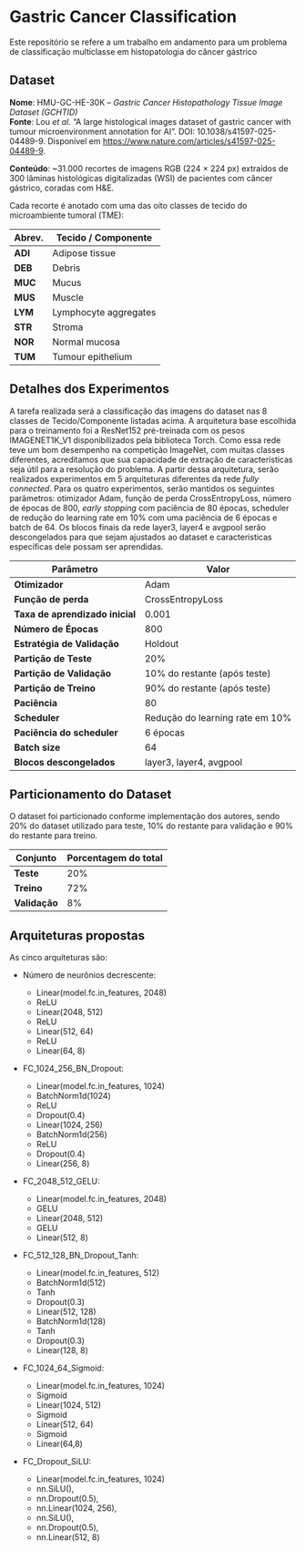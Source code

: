 # Gastric Cancer Classification

Este repositório se refere a um trabalho em andamento para um problema de classificação multiclasse em histopatologia do câncer gástrico

## Dataset
**Nome**: HMU-GC-HE-30K – *Gastric Cancer Histopathology Tissue Image Dataset (GCHTID)*  
**Fonte**: Lou *et al.* “A large histological images dataset of gastric cancer with tumour microenvironment annotation for AI”. DOI: 10.1038/s41597-025-04489-9.
Disponível em https://www.nature.com/articles/s41597-025-04489-9.

**Conteúdo**: ~31.000 recortes de imagens RGB (224 × 224 px) extraídos de 300 lâminas histológicas digitalizadas (WSI) de pacientes com câncer gástrico, coradas com H&E.

Cada recorte é anotado com uma das oito classes de tecido do microambiente tumoral (TME):

| Abrev. | Tecido / Componente    |
|-------|-------------------------|
| **ADI** | Adipose tissue        |
| **DEB** | Debris                |
| **MUC** | Mucus                 |
| **MUS** | Muscle                |
| **LYM** | Lymphocyte aggregates |
| **STR** | Stroma                |
| **NOR** | Normal mucosa         |
| **TUM** | Tumour epithelium     |


## Detalhes dos Experimentos

A tarefa realizada será a classificação das imagens do dataset nas 8 classes de Tecido/Componente listadas acima. A arquitetura base escolhida para o treinamento foi a ResNet152 pré-treinada com os pesos IMAGENET1K_V1 disponibilizados pela biblioteca Torch.  Como essa rede teve um bom desempenho na competição ImageNet, com muitas classes diferentes, acreditamos que sua capacidade de extração de características seja útil para a resolução do problema.
A partir dessa arquitetura, serão realizados experimentos em 5 arquiteturas diferentes da rede _fully connected_. Para os quatro experimentos, serão mantidos os seguintes parâmetros: otimizador Adam, função de perda CrossEntropyLoss, número de épocas de 800, _early stopping_ com paciência de 80 épocas,  scheduler de redução do learning rate em 10% com uma paciência de 6 épocas e batch de 64.
Os blocos finais da rede layer3, layer4 e avgpool serão descongelados para que sejam ajustados ao dataset e características específicas dele possam ser aprendidas.

| Parâmetro                | Valor                                  |
|------------------------------|----------------------------------------|
| **Otimizador**               | Adam                                   |
| **Função de perda**          | CrossEntropyLoss                       |
| **Taxa de aprendizado inicial** | 0.001                               |
| **Número de Épocas**         | 800                                    |
| **Estratégia de Validação**  | Holdout                                |
| **Partição de Teste**        | 20%                                    |
| **Partição de Validação**    | 10% do restante (após teste)           |
| **Partição de Treino**       | 90% do restante (após teste)           |
| **Paciência**                | 80                                     |
| **Scheduler**                | Redução do learning rate em 10%        |
| **Paciência do scheduler**   | 6 épocas                               |    
| **Batch size**               | 64                                     |
| **Blocos descongelados**     | layer3, layer4, avgpool                |
## Particionamento do Dataset
O dataset foi particionado conforme implementação dos autores, sendo 20% do dataset utilizado para teste, 10% do restante para validação e 90% do restante para treino.

| Conjunto       | Porcentagem do total |
|----------------|----------------------|
| **Teste**      | 20%                  |
| **Treino**     | 72%                  |
| **Validação**  | 8%                   |


## Arquiteturas propostas
As cinco arquiteturas são:

- Número de neurônios decrescente:
    - Linear(model.fc.in_features, 2048)
    - ReLU
    - Linear(2048, 512)
    - ReLU
    - Linear(512, 64)
    - ReLU
    - Linear(64, 8)

- FC_1024_256_BN_Dropout:
    - Linear(model.fc.in_features, 1024)
    - BatchNorm1d(1024)
    - ReLU
    - Dropout(0.4)
    - Linear(1024, 256)
    - BatchNorm1d(256)
    - ReLU
    - Dropout(0.4)
    - Linear(256, 8)

- FC_2048_512_GELU:
    - Linear(model.fc.in_features, 2048)
    - GELU
    - Linear(2048, 512)
    - GELU
    - Linear(512, 8)

- FC_512_128_BN_Dropout_Tanh:
  - Linear(model.fc.in_features, 512)
  - BatchNorm1d(512)
  - Tanh
  - Dropout(0.3)
  - Linear(512, 128)
  - BatchNorm1d(128)
  - Tanh
  - Dropout(0.3)
  - Linear(128, 8)

- FC_1024_64_Sigmoid:
    - Linear(model.fc.in_features, 1024)
    - Sigmoid
    - Linear(1024, 512)
    - Sigmoid
    - Linear(512, 64)
    - Sigmoid
    - Linear(64,8)

- FC_Dropout_SiLU:
    - Linear(model.fc.in_features, 1024)
    - nn.SiLU(),
    - nn.Dropout(0.5),
    - nn.Linear(1024, 256),
    - nn.SiLU(),
    - nn.Dropout(0.5),
    - nn.Linear(512, 8)